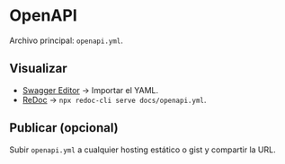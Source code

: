 # OpenAPI

Archivo principal: `openapi.yml`.

## Visualizar
- [Swagger Editor](https://editor.swagger.io/) → Importar el YAML.
- [ReDoc](https://redocly.github.io/redoc/) → `npx redoc-cli serve docs/openapi.yml`.

## Publicar (opcional)
Subir `openapi.yml` a cualquier hosting estático o gist y compartir la URL.
